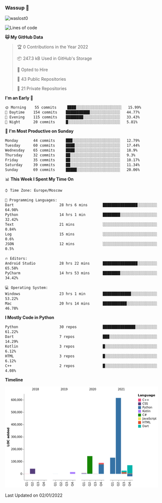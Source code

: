 ### Wassup 👋

<p align="left"> <img src="https://komarev.com/ghpvc/?username=waslost0" alt="waslost0" /></p>

<!--START_SECTION:waka-->
![Lines of code](https://img.shields.io/badge/From%20Hello%20World%20I%27ve%20Written-1%20Million%20lines%20of%20code-blue)

**🐱 My GitHub Data** 

> 🏆 0 Contributions in the Year 2022
 > 
> 📦 247.3 kB Used in GitHub's Storage 
 > 
> 💼 Opted to Hire
 > 
> 📜 43 Public Repositories 
 > 
> 🔑 21 Private Repositories  
 > 
**I'm an Early 🐤** 

```text
🌞 Morning    55 commits     ████░░░░░░░░░░░░░░░░░░░░░   15.99% 
🌆 Daytime    154 commits    ███████████░░░░░░░░░░░░░░   44.77% 
🌃 Evening    115 commits    ████████░░░░░░░░░░░░░░░░░   33.43% 
🌙 Night      20 commits     █░░░░░░░░░░░░░░░░░░░░░░░░   5.81%

```
📅 **I'm Most Productive on Sunday** 

```text
Monday       44 commits     ███░░░░░░░░░░░░░░░░░░░░░░   12.79% 
Tuesday      60 commits     ████░░░░░░░░░░░░░░░░░░░░░   17.44% 
Wednesday    65 commits     ████░░░░░░░░░░░░░░░░░░░░░   18.9% 
Thursday     32 commits     ██░░░░░░░░░░░░░░░░░░░░░░░   9.3% 
Friday       35 commits     ██░░░░░░░░░░░░░░░░░░░░░░░   10.17% 
Saturday     39 commits     ██░░░░░░░░░░░░░░░░░░░░░░░   11.34% 
Sunday       69 commits     █████░░░░░░░░░░░░░░░░░░░░   20.06%

```


📊 **This Week I Spent My Time On** 

```text
⌚︎ Time Zone: Europe/Moscow

💬 Programming Languages: 
Dart                     28 hrs 6 mins       ████████████████░░░░░░░░░   64.98% 
Python                   14 hrs 1 min        ████████░░░░░░░░░░░░░░░░░   32.42% 
Text                     21 mins             ░░░░░░░░░░░░░░░░░░░░░░░░░   0.84% 
Log                      15 mins             ░░░░░░░░░░░░░░░░░░░░░░░░░   0.6% 
JSON                     12 mins             ░░░░░░░░░░░░░░░░░░░░░░░░░   0.5%

🔥 Editors: 
Android Studio           28 hrs 22 mins      ████████████████░░░░░░░░░   65.58% 
PyCharm                  14 hrs 53 mins      ████████░░░░░░░░░░░░░░░░░   34.42%

💻 Operating System: 
Windows                  23 hrs 1 min        █████████████░░░░░░░░░░░░   53.22% 
Mac                      20 hrs 14 mins      ███████████░░░░░░░░░░░░░░   46.78%

```

**I Mostly Code in Python** 

```text
Python                   30 repos            ███████████████░░░░░░░░░░   61.22% 
Dart                     7 repos             ███░░░░░░░░░░░░░░░░░░░░░░   14.29% 
Kotlin                   3 repos             █░░░░░░░░░░░░░░░░░░░░░░░░   6.12% 
HTML                     3 repos             █░░░░░░░░░░░░░░░░░░░░░░░░   6.12% 
C++                      2 repos             █░░░░░░░░░░░░░░░░░░░░░░░░   4.08%

```


**Timeline**

![Chart not found](https://raw.githubusercontent.com/waslost0/waslost0/master/charts/bar_graph.png) 


 Last Updated on 02/01/2022
<!--END_SECTION:waka-->


